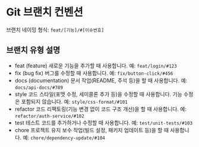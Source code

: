 # Git 브랜치 컨벤션

브랜치 네이밍 형식: `feat/[기능]/#[이슈번호]`

## 브랜치 유형 설명

- feat (feature)
새로운 기능을 추가할 때 사용합니다.
예: `feat/login/#123`
- fix (bug fix)
버그를 수정할 때 사용합니다.
예: `fix/button-click/#456`
- docs (documentation)
문서 작업(README, 주석 등)을 할 때 사용합니다.
예: `docs/api-docs/#789`
- style
코드 스타일(포맷 수정, 세미콜론 추가 등)을 수정할 때 사용합니다. 기능 수정은 포함되지 않습니다.
예: `style/css-format/#101`
- refactor
코드 리팩토링(기능 변경 없이 코드 구조 개선)을 할 때 사용합니다.
예: `refactor/auth-service/#102`
- test
테스트 코드를 추가하거나 수정할 때 사용합니다.
예: `test/unit-tests/#103`
- chore
프로젝트 유지 보수 작업(빌드 설정, 패키지 업데이트 등)을 할 때 사용합니다.
예: `chore/dependency-update/#104`
